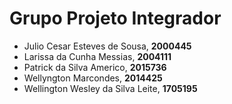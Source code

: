 # Grupo Projeto Integrador

- Julio Cesar Esteves de Sousa, **2000445**
- Larissa  da Cunha Messias, **2004111**
- Patrick da Silva Americo, **2015736**
- Wellyngton Marcondes, **2014425**
- Wellington Wesley da Silva Leite, **1705195**


